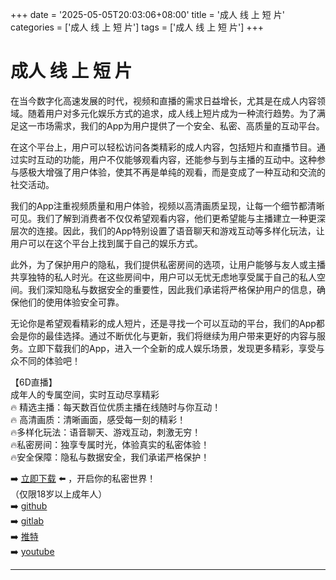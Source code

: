 +++
date = '2025-05-05T20:03:06+08:00'
title = '成人 线 上 短 片'
categories = ['成人 线 上 短 片']
tags = ['成人 线 上 短 片']
+++

# 成人 线 上 短 片

在当今数字化高速发展的时代，视频和直播的需求日益增长，尤其是在成人内容领域。随着用户对多元化娱乐方式的追求，成人线上短片成为一种流行趋势。为了满足这一市场需求，我们的App为用户提供了一个安全、私密、高质量的互动平台。

在这个平台上，用户可以轻松访问各类精彩的成人内容，包括短片和直播节目。通过实时互动的功能，用户不仅能够观看内容，还能参与到与主播的互动中。这种参与感极大增强了用户体验，使其不再是单纯的观看，而是变成了一种互动和交流的社交活动。

我们的App注重视频质量和用户体验，视频以高清画质呈现，让每一个细节都清晰可见。我们了解到消费者不仅仅希望观看内容，他们更希望能与主播建立一种更深层次的连接。因此，我们的App特别设置了语音聊天和游戏互动等多样化玩法，让用户可以在这个平台上找到属于自己的娱乐方式。

此外，为了保护用户的隐私，我们提供私密房间的选项，让用户能够与友人或主播共享独特的私人时光。在这些房间中，用户可以无忧无虑地享受属于自己的私人空间。我们深知隐私与数据安全的重要性，因此我们承诺将严格保护用户的信息，确保他们的使用体验安全可靠。

无论你是希望观看精彩的成人短片，还是寻找一个可以互动的平台，我们的App都会是你的最佳选择。通过不断优化与更新，我们将继续为用户带来更好的内容与服务。立即下载我们的App，进入一个全新的成人娱乐场景，发现更多精彩，享受与众不同的体验吧！

【6D直播】  
成年人的专属空间，实时互动尽享精彩  
🔥 精选主播：每天数百位优质主播在线随时与你互动！  
🔥 高清画质：清晰画面，感受每一刻的精彩！  
🔥多样化玩法：语音聊天、游戏互动，刺激无穷！  
🔥私密房间：独享专属时光，体验真实的私密体验！  
🔥安全保障：隐私与数据安全，我们承诺严格保护！  

➡️ [立即下载](https://down123.s3.ap-east-1.amazonaws.com/down/down.html?channelCode=blog) ⬅️ ，开启你的私密世界！  
（仅限18岁以上成年人）  
➡️ [github](https://aldult-live.github.io/)  
➡️ [gitlab](https://seo-09598d.gitlab.io/)  
➡️ [推特](https://x.com/wegame33)  
➡️ [youtube](https://www.youtube.com/@6Dlive)  

---
